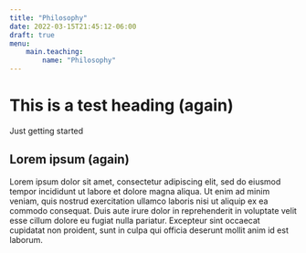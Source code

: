 ```yaml
---
title: "Philosophy"
date: 2022-03-15T21:45:12-06:00
draft: true
menu: 
    main.teaching:
        name: "Philosophy"
---
```


# This is a test heading (again)

Just getting started

## Lorem ipsum (again)

Lorem ipsum dolor sit amet, consectetur adipiscing elit, sed do eiusmod tempor incididunt ut labore et dolore magna aliqua. Ut enim ad minim veniam, quis nostrud exercitation ullamco laboris nisi ut aliquip ex ea commodo consequat. Duis aute irure dolor in reprehenderit in voluptate velit esse cillum dolore eu fugiat nulla pariatur. Excepteur sint occaecat cupidatat non proident, sunt in culpa qui officia deserunt mollit anim id est laborum.